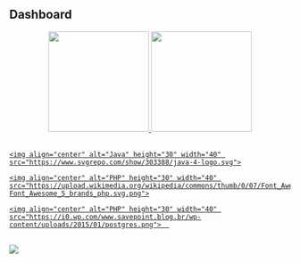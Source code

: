 ## Dashboard
<div align="center">
  <a href="https://github.com/eliezerjg">
  <img height="180em" src="https://github-readme-stats.vercel.app/api?username=rafaballerini&show_icons=true&theme=dracula&include_all_commits=true&count_private=true"/>
  <img height="180em" src="https://github-readme-stats.vercel.app/api/top-langs/?username=rafaballerini&layout=compact&langs_count=7&theme=dracula"/>
</div>


<div style="display: inline_block"><br>
  
    <img align="center" alt="Java" height="30" width="40" src="https://www.svgrepo.com/show/303388/java-4-logo.svg">

    <img align="center" alt="PHP" height="30" width="40" src="https://upload.wikimedia.org/wikipedia/commons/thumb/0/07/Font_Awesome_5_brands_php.svg/1279px-Font_Awesome_5_brands_php.svg.png">

    <img align="center" alt="PHP" height="30" width="40" src="https://i0.wp.com/www.savepoint.blog.br/wp-content/uploads/2015/01/postgres.png">  

</div>
  
  ##
 
<div> 
 
 <a href="https://www.linkedin.com/in/eliezer-garcia-7a9729177" target="_blank"><img src="https://img.shields.io/badge/-LinkedIn-%230077B5?style=for-the-badge&logo=linkedin&logoColor=white" target="_blank"></a> 
 
  
 
</div>



